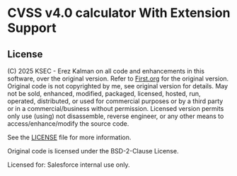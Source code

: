 # CVSS v4.0 calculator With Extension Support

## License
(C) 2025 KSEC - Erez Kalman on all code and enhancements in this software, over the original version.
Refer to [First.org](https://www.first.org/cvss/v4.0) for the original version. Original code is not
copyrighted by me, see original version for details. May not be sold, enhanced, modified, packaged,
licensed, hosted, run, operated, distributed, or used for commercial purposes or by a third party
or in a commercial/business without permission. Licensed version permits only use (using) not
disassemble, reverse engineer, or any other means to access/enhance/modify the source code.

See the [LICENSE](./LICENSE) file for more information.

Original code is licensed under the BSD-2-Clause License.
 
Licensed for: Salesforce internal use only.
